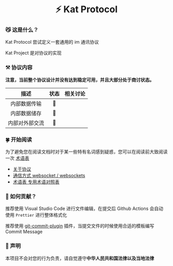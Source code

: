 <h1 align="center">⚡️ Kat Protocol</h1>

### 😼 这是什么？

Kat Protocol 尝试定义一套通用的 im 通讯协议

Kat Project 是对协议的实现



### ⚒️ 协议内容

**注意，当前整个协议设计并没有达到稳定可用，并且大部分处于商讨状态。**

<div align=center>

|      描述      | 状态 | 相关讨论 |
| :------------: | :--: | :------: |
|  内部数据传输  |  🚧  |          |
|  内部数据储存  |  🚧  |          |
| 内部对外部交流 |  🚧  |          |

</div>



### 🍀 开始阅读

为了避免您在阅读文档时对于某一些特有名词感到疑惑，您可以在阅读前大致阅读一次 [术语表](./terminology.md)

- [关于协议](./protocol.md)
- [通信方式 websocket / websockets](./websocket.md)
- [术语表 专用术语对照表](./terminology.md)



### 📝 如何贡献？

推荐使用 Visual Studio Code 进行文件编辑，在提交后 Github Actions 会自动使用 `Prettier` 进行整体格式化

推荐使用 [git-commit-plugin](https://marketplace.visualstudio.com/items?itemName=redjue.git-commit-plugin) 插件，当提交文件的时候使用合适的模板编写 Commit Message



### 🍉 声明

本项目不会对您的行为负责，请自觉遵守**中华人民共和国法律以及当地法律**
